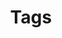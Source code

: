 ---
type: docs
title: "Tags"
linkTitle: "Tags"
description: "List of all the tags in the documentation"
---